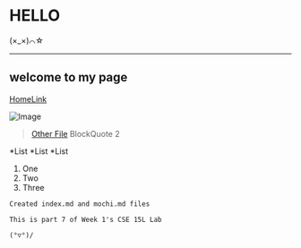 # HELLO
(×_×)⌒☆

---
## welcome to my page
[HomeLink](https://hellofatimad.github.io/cse15l-lab-reports/)

![Image](https://www.pinterest.com/pin/625437466979133226/)

> [Other File](https://hellofatimad.github.io/cse15l-lab-reports/mochi.html)
> BlockQuote 2

*List 
*List
*List 

1. One
2. Two
3. Three 

`Created index.md and mochi.md files`

```
This is part 7 of Week 1's CSE 15L Lab

(°▽°)/
```
